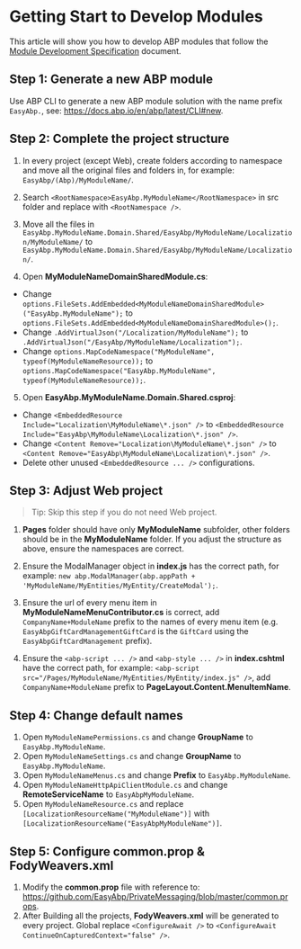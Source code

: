 # Getting Start to Develop Modules
This article will show you how to develop ABP modules that follow the [Module Development Specification](Module-Development-Specification.md) document.

## Step 1: Generate a new ABP module

Use ABP CLI to generate a new ABP module solution with the name prefix `EasyAbp.`, see: https://docs.abp.io/en/abp/latest/CLI#new.

## Step 2: Complete the project structure

1. In every project (except Web), create folders according to namespace and move all the original files and folders in, for example: `EasyAbp/(Abp)/MyModuleName/`.

2. Search `<RootNamespace>EasyAbp.MyModuleName</RootNamespace>` in src folder and replace with `<RootNamespace />`.

3. Move all the files in `EasyAbp.MyModuleName.Domain.Shared/EasyAbp/MyModuleName/Localization/MyModuleName/` to `EasyAbp.MyModuleName.Domain.Shared/EasyAbp/MyModuleName/Localization/`.

4. Open **MyModuleNameDomainSharedModule.cs**:
  * Change `options.FileSets.AddEmbedded<MyModuleNameDomainSharedModule>("EasyAbp.MyModuleName");` to `options.FileSets.AddEmbedded<MyModuleNameDomainSharedModule>();`.
  * Change `.AddVirtualJson("/Localization/MyModuleName");` to `.AddVirtualJson("/EasyAbp/MyModuleName/Localization");`.
  * Change `options.MapCodeNamespace("MyModuleName", typeof(MyModuleNameResource));` to ``options.MapCodeNamespace("EasyAbp.MyModuleName", typeof(MyModuleNameResource));``.

5. Open **EasyAbp.MyModuleName.Domain.Shared.csproj**:
  * Change `<EmbeddedResource Include="Localization\MyModuleName\*.json" />` to `<EmbeddedResource Include="EasyAbp\MyModuleName\Localization\*.json" />`.
  * Change `<Content Remove="Localization\MyModuleName\*.json" />` to `<Content Remove="EasyAbp\MyModuleName\Localization\*.json" />`.
  * Delete other unused `<EmbeddedResource ... />` configurations.

## Step 3: Adjust Web project

> Tip: Skip this step if you do not need Web project.

1. **Pages** folder should have only **MyModuleName** subfolder, other folders should be in the **MyModuleName** folder. If you adjust the structure as above, ensure the namespaces are correct.

2. Ensure the ModalManager object in **index.js** has the correct path, for example: `new abp.ModalManager(abp.appPath + 'MyModuleName/MyEntities/MyEntity/CreateModal');`.

3. Ensure the url of every menu item in **MyModuleNameMenuContributor.cs** is correct, add `CompanyName+ModuleName` prefix to the names of every menu item (e.g. `EasyAbpGiftCardManagementGiftCard` is the `GiftCard` using the `EasyAbpGiftCardManagement` prefix).

4. Ensure the `<abp-script ... />` and `<abp-style ... />` in **index.cshtml** have the correct path, for example: `<abp-script src="/Pages/MyModuleName/MyEntities/MyEntity/index.js" />`, add `CompanyName+ModuleName` prefix to **PageLayout.Content.MenuItemName**.

## Step 4: Change default names

1. Open `MyModuleNamePermissions.cs` and change **GroupName** to `EasyAbp.MyModuleName`.
2. Open `MyModuleNameSettings.cs` and change **GroupName** to `EasyAbp.MyModuleName`.
3. Open `MyModuleNameMenus.cs` and change **Prefix** to `EasyAbp.MyModuleName`.
4. Open `MyModuleNameHttpApiClientModule.cs` and change **RemoteServiceName** to `EasyAbpMyModuleName`.
5. Open `MyModuleNameResource.cs` and replace `[LocalizationResourceName("MyModuleName")]` with `[LocalizationResourceName("EasyAbpMyModuleName")]`.

## Step 5: Configure common.prop & FodyWeavers.xml

1. Modify the **common.prop** file with reference to: https://github.com/EasyAbp/PrivateMessaging/blob/master/common.props.
2. After Building all the projects, **FodyWeavers.xml** will be generated to every project. Global replace `<ConfigureAwait />` to `<ConfigureAwait ContinueOnCapturedContext="false" />`.
